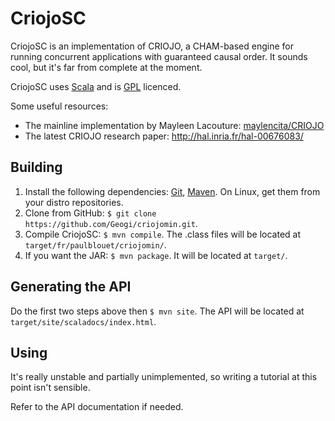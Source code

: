 CriojoSC
==========

CriojoSC is an implementation of CRIOJO, a CHAM-based engine for running concurrent applications with guaranteed causal order. It sounds cool, but it's far from complete at the moment.

CriojoSC uses [Scala](http://www.scala-lang.org/) and is [GPL](http://www.gnu.org/licenses/gpl.html) licenced.

Some useful resources:
* The mainline implementation by Mayleen Lacouture: [maylencita/CRIOJO](https://github.com/maylencita/CRIOJO/tree/version2.0)
* The latest CRIOJO research paper: http://hal.inria.fr/hal-00676083/

Building
--------
1. Install the following dependencies: [Git](http://git-scm.com/), [Maven](http://maven.apache.org/). On Linux, get them from your distro repositories.
2. Clone from GitHub: `$ git clone https://github.com/Geogi/criojomin.git`.
3. Compile CriojoSC: `$ mvn compile`. The .class files will be located at `target/fr/paulblouet/criojomin/`.
4. If you want the JAR: `$ mvn package`. It will be located at `target/`.

Generating the API
------------------
Do the first two steps above then `$ mvn site`. The API will be located at `target/site/scaladocs/index.html`.

Using
-----
It's really unstable and partially unimplemented, so writing a tutorial at this point isn't sensible.

Refer to the API documentation if needed.